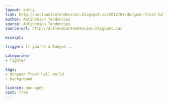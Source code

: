 ```yaml
---
layout: entry
link: http://antinomiantendencies.blogspot.ca/2012/09/dungeon-frost-hell-world-part-twelve.html
author: Antinomian Tendencies
source: Antinomian Tendencies
source-url: http://antinomiantendencies.blogspot.ca/

excerpt:

trigger: If you're a Ranger...

categories:
- fighter

tags:
- dungeon frost hell world
- background

license: non-open
cost: free
---
```

